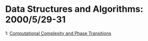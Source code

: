 # Data Structures and Algorithms: 2000/5/29-31  
1: [Computational Complexity and Phase Transitions](https://doi.org/10.48550/arXiv.cs/0005032)  